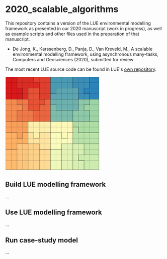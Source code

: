 # 2020_scalable_algorithms
This repository contains a version of the LUE environmental modelling
framework as presented in our 2020 manuscript (work in progress),
as well as example scripts and other files used in the preparation of
that manuscript.

- De Jong, K., Karssenberg, D., Panja, D., Van Kreveld, M., A scalable
environmental modelling framework, using asynchronous many-tasks,
Computers and Geosciences (2020), submitted for review

The most recent LUE source code can be found in LUE's [own
repository](https://github.com/computationalgeography/lue).

![Domain decomposition](domain_decomposition.png)


## Build LUE modelling framework
...


## Use LUE modelling framework
...


## Run case-study model
...

